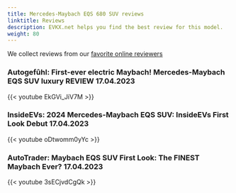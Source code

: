 ```yaml
---
title: Mercedes-Maybach EQS 680 SUV reviews
linktitle: Reviews
description: EVKX.net helps you find the best review for this model. 
weight: 80
---
```

We collect reviews from our [favorite online reviewers](/guides/evreviewers/)

### Autogefûhl: First-ever electric Maybach! Mercedes-Maybach EQS SUV luxury REVIEW 17.04.2023

{{< youtube EkGVi_JiV7M >}}

### InsideEVs: 2024 Mercedes-Maybach EQS SUV: InsideEVs First Look Debut 17.04.2023

{{< youtube oDtwomm0yYc >}}

### AutoTrader: Maybach EQS SUV First Look: The FINEST Maybach Ever? 17.04.2023

{{< youtube 3sECjvdCgQk >}}

